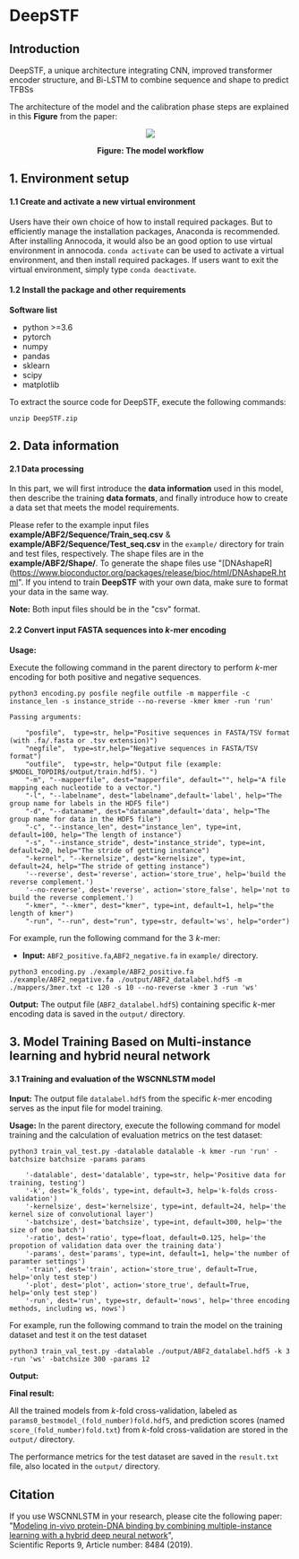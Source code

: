 # DeepSTF
## Introduction
DeepSTF, a unique architecture integrating CNN, improved transformer encoder structure, and Bi-LSTM to combine sequence and shape to predict TFBSs

The architecture of the model and the calibration phase steps are explained in this **Figure** from the paper:

<p align="center">
<img src="deepstf.png">
</p>
<p align="center"><b/>Figure: The model workflow</b></p>

## 1. Environment setup

#### 1.1 Create and activate a new virtual environment

Users have their own choice of how to install required packages. But to efficiently manage the installation packages, Anaconda is recommended. After installing Annocoda, it would also be an good option to use virtual environment in annocoda. `conda activate` can be used to activate a virtual environment, and then install required packages. If users want to exit the virtual environment, simply type `conda deactivate`. 

#### 1.2 Install the package and other requirements

**Software list**
- python >=3.6
- pytorch
- numpy 
- pandas
- sklearn
- scipy 
- matplotlib

To extract the source code for DeepSTF, execute the following commands:

```
unzip DeepSTF.zip
```
## 2. Data information

#### 2.1 Data processing
In this part, we will first introduce the **data information** used in this model, then describe the training **data formats**, and finally introduce how to create a data set that meets the model requirements.

Please refer to the example input files **example/ABF2/Sequence/Train_seq.csv** & **example/ABF2/Sequence/Test_seq.csv** in the `example/` directory for train and test files, respectively. The shape files are in the **example/ABF2/Shape/**. To generate the shape files use "[DNAshapeR] (https://www.bioconductor.org/packages/release/bioc/html/DNAshapeR.html". If you intend to train **DeepSTF** with your own data, make sure to format your data in the same way.

**Note:** Both input files should be in the "csv" format.

#### 2.2 Convert input FASTA sequences into *k*-mer encoding
**Usage:**

Execute the following command in the parent directory to perform *k*-mer encoding for both positive and negative sequences.

```
python3 encoding.py posfile negfile outfile -m mapperfile -c instance_len -s instance_stride --no-reverse -kmer kmer -run 'run'

Passing arguments:

    "posfile",  type=str, help="Positive sequences in FASTA/TSV format (with .fa/.fasta or .tsv extension)")
    "negfile",  type=str,help="Negative sequences in FASTA/TSV format")
    "outfile",  type=str, help="Output file (example: $MODEL_TOPDIR$/output/train.hdf5). ")
    "-m", "--mapperfile", dest="mapperfile", default="", help="A file mapping each nucleotide to a vector.")
    "-l", "--labelname", dest="labelname",default='label', help="The group name for labels in the HDF5 file")
    "-d", "--dataname", dest="dataname",default='data', help="The group name for data in the HDF5 file")
    "-c", "--instance_len", dest="instance_len", type=int, default=100, help="The length of instance")
    "-s", "--instance_stride", dest="instance_stride", type=int, default=20, help="The stride of getting instance")
    "-kernel", "--kernelsize", dest="kernelsize", type=int, default=24, help="The stride of getting instance")
    '--reverse', dest='reverse', action='store_true', help='build the reverse complement.')
    '--no-reverse', dest='reverse', action='store_false', help='not to build the reverse complement.')
    "-kmer", "--kmer", dest="kmer", type=int, default=1, help="the length of kmer")
    "-run", "--run", dest="run", type=str, default='ws', help="order")
```
For example, run the following command for the 3 *k*-mer:
- **Input:** `ABF2_positive.fa`,`ABF2_negative.fa` in `example/` directory. 

```
python3 encoding.py ./example/ABF2_positive.fa ./example/ABF2_negative.fa ./output/ABF2_datalabel.hdf5 -m ./mappers/3mer.txt -c 120 -s 10 --no-reverse -kmer 3 -run 'ws'
```
**Output:** 
The output file (`ABF2_datalabel.hdf5`) containing specific *k*-mer encoding data is saved in the `output/` directory.

## 3. Model Training Based on Multi-instance learning and hybrid neural network

#### 3.1 Training and evaluation of the WSCNNLSTM model

**Input:** The output file `datalabel.hdf5` from the specific *k*-mer encoding serves as the input file for model training. 

**Usage:**
In the parent directory, execute the following command for model training and the calculation of evaluation metrics on the test dataset:

```
python3 train_val_test.py -datalable datalable -k kmer -run 'run' -batchsize batchsize -params params

    '-datalable', dest='datalable', type=str, help='Positive data for training, testing')
    '-k', dest='k_folds', type=int, default=3, help='k-folds cross-validation')
    '-kernelsize', dest='kernelsize', type=int, default=24, help='the kernel size of convolutional layer')
    '-batchsize', dest='batchsize', type=int, default=300, help='the size of one batch')
    '-ratio', dest='ratio', type=float, default=0.125, help='the propotion of validation data over the training data')
    '-params', dest='params', type=int, default=1, help='the number of paramter settings')
    '-train', dest='train', action='store_true', default=True, help='only test step')
    '-plot', dest='plot', action='store_true', default=True, help='only test step')
    '-run', dest='run', type=str, default='nows', help='three encoding methods, including ws, nows')
```
For example, run the following command to train the model on the training dataset and test it on the test dataset
    
```
python3 train_val_test.py -datalable ./output/ABF2_datalabel.hdf5 -k 3 -run 'ws' -batchsize 300 -params 12
```
**Output:** 

**Final result:** 

All the trained models from *k*-fold cross-validation, labeled as `params0_bestmodel_(fold_number)fold.hdf5`, and prediction scores (named `score_(fold_number)fold.txt`) from *k*-fold cross-validation are stored in the `output/` directory.

The performance metrics for the test dataset are saved in the `result.txt` file, also located in the `output/` directory.


## Citation

If you use WSCNNLSTM in your research, please cite the following paper:</br>
"[Modeling in-vivo protein-DNA binding by combining multiple-instance learning with a hybrid deep neural network](https://www.nature.com/articles/s41598-019-44966-x)",<br/>
Scientific Reports 9, Article number: 8484 (2019).
